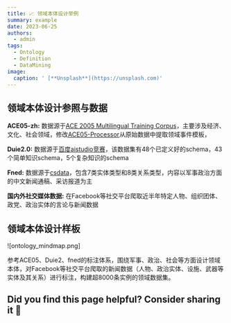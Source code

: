 ```yaml
---
title: 📈 领域本体设计举例
summary: example
date: 2023-06-25
authors:
  - admin
tags:
  - Ontology
  - Definition
  - DataMining
image:
  caption: ' [**Unsplash**](https://unsplash.com)'
---
```


## 领域本体设计参照与数据

**ACE05-zh:** 数据源于<a href="https://catalog.ldc.upenn.edu/LDC2006T06">ACE 2005 Multilingual Training Corpus</a>，主要涉及经济、文化、社会领域，修改<a href="https://github.com/wasiahmad/ACE05-Processor">ACE05-Processor</a>从原始数据中提取领域事件模板，

**Duie2.0:** 数据源于<a href="https://aistudio.baidu.com/aistudio/competition/detail/31?isFromCcf=true">百度aistudio竞赛</a>，该数据集有48个已定义好的schema，43个简单知识schema，5个复杂知识的schema

**Fned:** 数据源于<a href="http://www.csdata.org/p/771/">csdata</a>，包含7类实体类型和8类关系类型，内容以军事政治方面的中文新闻通稿、采访报道为主


**国内外社交媒体数据:** 在Facebook等社交平台爬取近半年特定人物、组织团体、政党、政治实体的言论与新闻数据

## 领域本体设计样板

![ontology_mindmap.png]


参考ACE05、Duie2、fned的标注体系，围绕军事、政治、社会等方面设计领域本体，对Facebook等社交平台爬取的新闻数据（人物、政治实体、设施、武器等实体及其关系）进行标注，构建超8000条实例的领域数据集。



## Did you find this page helpful? Consider sharing it 🙌
